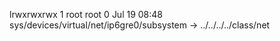 lrwxrwxrwx 1 root root 0 Jul 19 08:48 sys/devices/virtual/net/ip6gre0/subsystem -> ../../../../class/net
